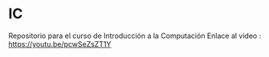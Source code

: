 # IC
Repositorio para el curso de Introducción a la Computación
Enlace al video : https://youtu.be/pcwSeZsZT1Y

